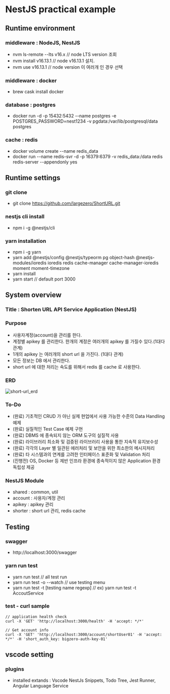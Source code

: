 # NestJS practical example
## Runtime environment
### middleware : NodeJS, NestJS
* nvm ls-remote --lts v16.x // node LTS version 조회
* nvm install v16.13.1  // node v16.13.1 설치.
* nvm use v16.13.1  // node version 이 여러개 인 경우 선택
### middleware : docker
* brew cask install docker
### database : postgres
* docker run -d -p 15432:5432 --name postgres -e POSTGRES_PASSWORD=nest1234 -v pgdata:/var/lib/postgresql/data postgres
### cache : redis 
* docker volume create --name redis_data
* docker run --name redis-svr -d -p 16379:6379 -v redis_data:/data redis redis-server --appendonly yes

## Runtime settings
### git clone
* git clone https://github.com/largezero/ShortURL.git
### nestjs cli install
* npm i -g @nestjs/cli
### yarn installation
* npm i -g yarn
* yarn add @nestjs/config @nestjs/typeorm pg object-hash @nestjs-modules/ioredis ioredis redis cache-manager cache-manager-ioredis moment moment-timezone
* yarn install
* yarn start // default port 3000

## System overview
### Title : Shorten URL API Service Application (NestJS)
### Purpose
* 사용자계정(account)을 관리를 한다.
* 계정별 apikey 를 관리한다. 한개의 계정은 여러개의 apikey 를 가질수 있다.(1대다 관계)
* 1개의 apikey 는 여러개의 short url 을 가진다. (1대다 관계)
* 모든 정보는 DB 에서 관리한다.
* short url 에 대한 처리는 속도를 위해서 redis 를 cache 로 사용한다.
### ERD
![short-url_erd](https://user-images.githubusercontent.com/16658223/149438383-33023bb1-3095-4fef-9f99-b73092d111cb.png)

### To-Do
* (완료) 기초적인 CRUD 가 아닌 실제 현업에서 사용 가능한 수준의 Data Handling 예제
* (완료) 실질적인 Test Case 예제 구현
* (완료) DBMS 에 종속되지 않는 ORM 도구의 실질적 사용
* (완료) 라이브러리 최소화 및 검증된 라이브러리 사용을 통한 지속적 유지보수성
* (완료) 각각의 Layer 별 일관된 에러처리 및 보안을 위한 최소한의 메시지처리
* (완료) 타 시스템과의 연계를 고려한 인터페이스 표준화 및 Validation 처리
* (진행전) OS, Docker 등 제반 인프라 환경에 종속적이지 않은 Application 환경 독립성 제공


### NestJS Module
* shared : common, util
* account : 사용자/계정 관리
* apikey : apikey 관리
* shorter : short url 관리, redis cache

## Testing
### swagger
* http://localhost:3000/swagger
### yarn run test
* yarn run test // all test run
* yarn run test -o --watch // use testing menu
* yarn run test -t \[testing name regexp] // ex) yarn run test -t AccoutService
### test - curl sample
```
// application health check
curl -X 'GET' 'http://localhost:3000/health' -H 'accept: */*'

// Get account info
curl -X 'GET' 'http://localhost:3000/account/shortUser01' -H 'accept: */*' -H 'short_auth_key: bigzero-auth-key-01'    
```

## vscode setting
### plugins
* installed extands : Vscode NestJs Snippets, Todo Tree, Jest Runner, Angular Language Service